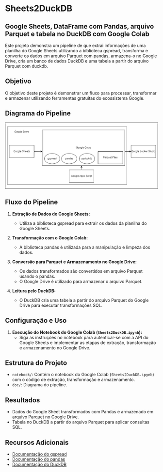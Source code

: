 # Sheets2DuckDB

## Google Sheets, DataFrame com Pandas, arquivo Parquet e tabela no DuckDB com Google Colab

Este projeto demonstra um pipeline de que extrai informações de uma planilha do Google Sheets utilizando a biblioteca gspread, transforma e converte os dados em arquivo Parquet com pandas, armazena-o no Google Drive, cria um banco de dados DuckDB e uma tabela a partir do arquivo Parquet com duckdb.

## Objetivo

O objetivo deste projeto é demonstrar um fluxo para processar, transformar e armazenar utilizando ferramentas gratuitas do ecossistema Google.

## Diagrama do Pipeline

![Diagrama do Pipeline](doc/img/diagram.png)

## Fluxo do Pipeline

1. **Extração de Dados do Google Sheets:**
   - Utiliza a biblioteca gspread para extrair os dados da planilha do Google Sheets.

2. **Transformação com o Google Colab:**
   - A biblioteca pandas é utilizada para a manipulação e limpeza dos dados.

3. **Conversão para Parquet e Armazenamento no Google Drive:**
   - Os dados transformados são convertidos em arquivo Parquet usando o pandas.
   - O Google Drive é utilizado para armazenar o arquivo Parquet.

4. **Leitura pelo DuckDB:**
   - O DuckDB cria uma tabela a partir do arquivo Parquet do Google Drive para executar transformações SQL.

## Configuração e Uso

1. **Execução do Notebook do Google Colab (`Sheets2DuckDB.ipynb`):**
   - Siga as instruções no notebook para autenticar-se com a API do Google Sheets e implementar as etapas de extração, transformação e armazenamento no Google Drive.

## Estrutura do Projeto

- `notebook/`: Contém o notebook do Google Colab (`Sheets2DuckDB.ipynb`) com o código de extração, transformação e armazenamento.
- `doc/`: Diagrama do pipeline.

## Resultados

- Dados do Google Sheet transformados com Pandas e armazenado em arquivo Parquet no Google Drive.
- Tabela no DuckDB a partir do arquivo Parquet para aplicar consultas SQL.

## Recursos Adicionais

- [Documentação do gspread](https://gspread.readthedocs.io/en/latest/)
- [Documentação do pandas](https://pandas.pydata.org/docs/)
- [Documentação do DuckDB](https://duckdb.org/docs)
